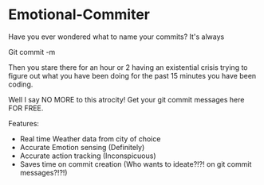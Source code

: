 # Emotional-Commiter

Have you ever wondered what to name your commits?
It's always 

Git commit -m

Then you stare there for an hour or 2 having an existential crisis trying to figure out what you have been doing for the past 15 minutes you have been coding.

Well I say NO MORE to this atrocity! Get your git commit messages here FOR FREE.

Features:
- Real time Weather data from city of choice
- Accurate Emotion sensing (Definitely)
- Accurate action tracking (Inconspicuous)
- Saves time on commit creation (Who wants to ideate?!?! on git commit messages?!?!)